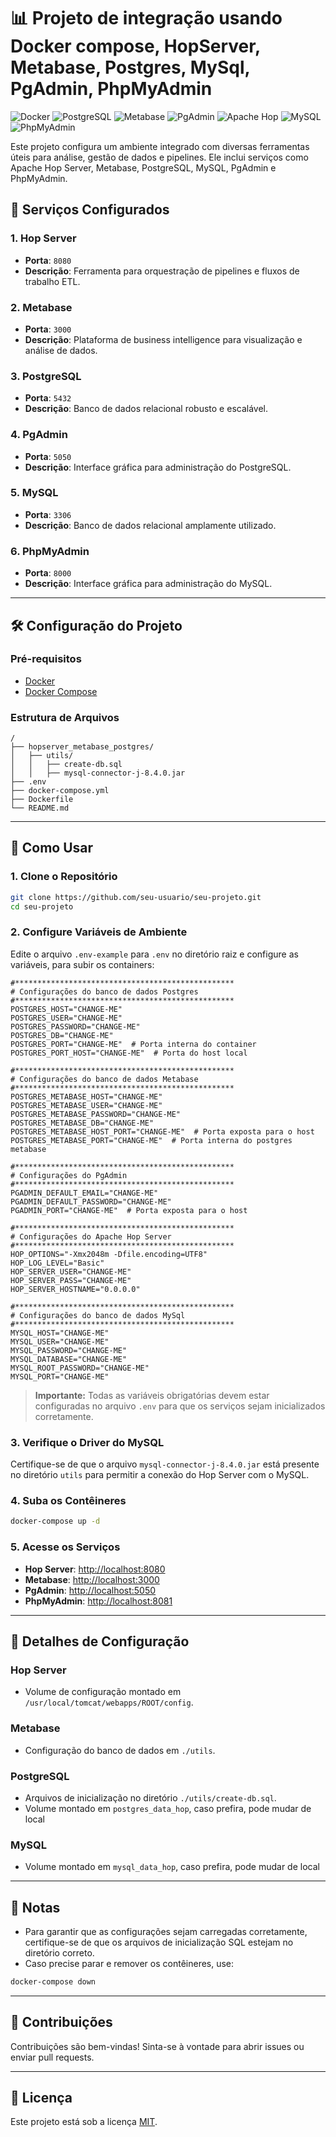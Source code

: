# 📊 Projeto de integração usando Docker compose, HopServer, Metabase, Postgres, MySql, PgAdmin, PhpMyAdmin

![Docker](https://img.shields.io/badge/Docker-Compose-blue)
![PostgreSQL](https://img.shields.io/badge/PostgreSQL-14.15-blue)
![Metabase](https://img.shields.io/badge/Metabase-0.46.6-yellow)
![PgAdmin](https://img.shields.io/badge/PgAdmin-5.7-orange)
![Apache Hop](https://img.shields.io/badge/Apache_Hop-2.4.0-green)
![MySQL](https://img.shields.io/badge/MySQL-9.1.0-red)
![PhpMyAdmin](https://img.shields.io/badge/PhpMyAdmin-5.2.1-lightgrey)

Este projeto configura um ambiente integrado com diversas ferramentas úteis para análise, gestão de dados e pipelines. Ele inclui serviços como Apache Hop Server, Metabase, PostgreSQL, MySQL, PgAdmin e PhpMyAdmin.

## 🚀 Serviços Configurados

### 1. **Hop Server**
- **Porta**: `8080`
- **Descrição**: Ferramenta para orquestração de pipelines e fluxos de trabalho ETL.

### 2. **Metabase**
- **Porta**: `3000`
- **Descrição**: Plataforma de business intelligence para visualização e análise de dados.

### 3. **PostgreSQL**
- **Porta**: `5432`
- **Descrição**: Banco de dados relacional robusto e escalável.

### 4. **PgAdmin**
- **Porta**: `5050`
- **Descrição**: Interface gráfica para administração do PostgreSQL.

### 5. **MySQL**
- **Porta**: `3306`
- **Descrição**: Banco de dados relacional amplamente utilizado.

### 6. **PhpMyAdmin**
- **Porta**: `8000`
- **Descrição**: Interface gráfica para administração do MySQL.

---

## 🛠️ Configuração do Projeto

### Pré-requisitos

- [Docker](https://www.docker.com/)
- [Docker Compose](https://docs.docker.com/compose/)

### Estrutura de Arquivos

```plaintext
/
├── hopserver_metabase_postgres/
│   ├── utils/
│   │   ├── create-db.sql
│   │   ├── mysql-connector-j-8.4.0.jar
├── .env
├── docker-compose.yml
├── Dockerfile
└── README.md
```

---

## 🔧 Como Usar

### 1. Clone o Repositório
```bash
git clone https://github.com/seu-usuario/seu-projeto.git
cd seu-projeto
```

### 2. Configure Variáveis de Ambiente
Edite o arquivo `.env-example` para `.env`  no diretório raiz e configure as variáveis, para subir os containers:

```env
#*************************************************
# Configurações do banco de dados Postgres
#*************************************************
POSTGRES_HOST="CHANGE-ME"
POSTGRES_USER="CHANGE-ME"
POSTGRES_PASSWORD="CHANGE-ME"
POSTGRES_DB="CHANGE-ME"
POSTGRES_PORT="CHANGE-ME"  # Porta interna do container
POSTGRES_PORT_HOST="CHANGE-ME"  # Porta do host local

#*************************************************
# Configurações do banco de dados Metabase
#*************************************************
POSTGRES_METABASE_HOST="CHANGE-ME"
POSTGRES_METABASE_USER="CHANGE-ME"
POSTGRES_METABASE_PASSWORD="CHANGE-ME"
POSTGRES_METABASE_DB="CHANGE-ME"
POSTGRES_METABASE_HOST_PORT="CHANGE-ME"  # Porta exposta para o host
POSTGRES_METABASE_PORT="CHANGE-ME"  # Porta interna do postgres metabase

#*************************************************
# Configurações do PgAdmin
#*************************************************
PGADMIN_DEFAULT_EMAIL="CHANGE-ME"
PGADMIN_DEFAULT_PASSWORD="CHANGE-ME"
PGADMIN_PORT="CHANGE-ME"  # Porta exposta para o host

#*************************************************
# Configurações do Apache Hop Server
#*************************************************
HOP_OPTIONS="-Xmx2048m -Dfile.encoding=UTF8"
HOP_LOG_LEVEL="Basic"
HOP_SERVER_USER="CHANGE-ME"
HOP_SERVER_PASS="CHANGE-ME"
HOP_SERVER_HOSTNAME="0.0.0.0"

#*************************************************
# Configurações do banco de dados MySql
#*************************************************
MYSQL_HOST="CHANGE-ME"
MYSQL_USER="CHANGE-ME"
MYSQL_PASSWORD="CHANGE-ME"
MYSQL_DATABASE="CHANGE-ME"
MYSQL_ROOT_PASSWORD="CHANGE-ME"
MYSQL_PORT="CHANGE-ME"
```

> **Importante:** Todas as variáveis obrigatórias devem estar configuradas no arquivo `.env` para que os serviços sejam inicializados corretamente.

### 3. Verifique o Driver do MySQL
Certifique-se de que o arquivo `mysql-connector-j-8.4.0.jar` está presente no diretório `utils` para permitir a conexão do Hop Server com o MySQL.

### 4. Suba os Contêineres

```bash
docker-compose up -d
```

### 5. Acesse os Serviços
- **Hop Server**: [http://localhost:8080](http://localhost:8080)
- **Metabase**: [http://localhost:3000](http://localhost:3000)
- **PgAdmin**: [http://localhost:5050](http://localhost:5050)
- **PhpMyAdmin**: [http://localhost:8081](http://localhost:8000)

---

## 📂 Detalhes de Configuração

### **Hop Server**
- Volume de configuração montado em `/usr/local/tomcat/webapps/ROOT/config`.

### **Metabase**
- Configuração do banco de dados em `./utils`.

### **PostgreSQL**
- Arquivos de inicialização no diretório `./utils/create-db.sql`.
- Volume montado em `postgres_data_hop`, caso prefira, pode mudar de local

### **MySQL**
- Volume montado em `mysql_data_hop`, caso prefira, pode mudar de local

---

## 📝 Notas

- Para garantir que as configurações sejam carregadas corretamente, certifique-se de que os arquivos de inicialização SQL estejam no diretório correto.
- Caso precise parar e remover os contêineres, use:

```bash
docker-compose down
```

---

## 🤝 Contribuições
Contribuições são bem-vindas! Sinta-se à vontade para abrir issues ou enviar pull requests.

---

## 📜 Licença
Este projeto está sob a licença [MIT](LICENSE).
